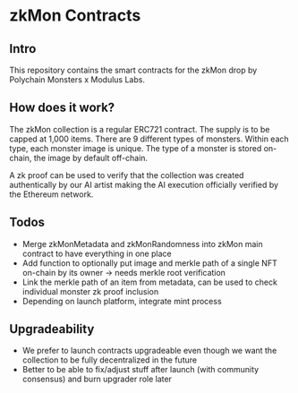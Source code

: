 # zkMon Contracts

## Intro

This repository contains the smart contracts for the zkMon drop by Polychain Monsters x Modulus Labs.

## How does it work?

The zkMon collection is a regular ERC721 contract. The supply is to be capped at 1,000 items. There are 9 different types of monsters. Within each type, each monster image is unique. The type of a monster is stored on-chain, the image by default off-chain.

A zk proof can be used to verify that the collection was created authentically by our AI artist making the AI execution officially verified by the Ethereum network.

## Todos

- Merge zkMonMetadata and zkMonRandomness into zkMon main contract to have everything in one place
- Add function to optionally put image and merkle path of a single NFT on-chain by its owner -> needs merkle root verification
- Link the merkle path of an item from metadata, can be used to check individual monster zk proof inclusion
- Depending on launch platform, integrate mint process

## Upgradeability

- We prefer to launch contracts upgradeable even though we want the collection to be fully decentralized in the future
- Better to be able to fix/adjust stuff after launch (with community consensus) and burn upgrader role later
